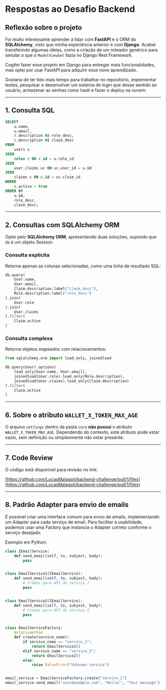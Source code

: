 # Respostas ao Desafio Backend

## Reflexão sobre o projeto

Foi muito interessante aprender a lidar com **FastAPI** e o ORM do **SQLAlchemy**, visto que minha experiência anterior é com **Django**. Acabei transferindo algumas ideias, como a criação de um roteador genérico para simular o que o `ModelViewSet` fazia no Django Rest Framework.

Cogitei fazer esse projeto em Django para entregar mais funcionalidades, mas optei por usar FastAPI para adquirir esse novo aprendizado.

Gostaria de ter tido mais tempo para trabalhar no repositório, implementar testes, pesquisar e desenvolver um sistema de login que desse sentido ao usuário, armazenar as senhas como hash e fazer o deploy na nuvem.

---

## 1. Consulta SQL

```sql
SELECT 
    u.name, 
    u.email, 
    r.description AS role_desc, 
    c.description AS claim_desc
FROM 
    users u
JOIN 
    roles r ON r.id = u.role_id
JOIN 
    user_claims uc ON uc.user_id = u.id
JOIN 
    claims c ON c.id = uc.claim_id
WHERE 
    c.active = true
ORDER BY 
    u.id, 
    role_desc, 
    claim_desc;
```

---

## 2. Consultas com SQLAlchemy ORM

Optei pelo **SQLAlchemy ORM**, apresentando duas soluções, supondo que `db` é um objeto Session:

### Consulta explícita

Retorna apenas as colunas selecionadas, como uma linha de resultado SQL:

```python
db.query(
    User.name,
    User.email,
    Claim.description.label("claim_desc"),
    Role.description.label("role_desc")
).join(
    User.role
).join(
    User.claims
).filter(
    Claim.active
)
```

### Consulta complexa

Retorna objetos mapeados com relacionamentos:

```python
from sqlalchemy.orm import load_only, joinedload

db.query(User).options(
    load_only(User.name, User.email),
    joinedload(User.role).load_only(Role.description),
    joinedload(User.claims).load_only(Claim.description)
).filter(
    Claim.active
)
```

---

## 6. Sobre o atributo `WALLET_X_TOKEN_MAX_AGE`

O arquivo `settings` dentro da pasta `core` **não possui** o atributo `WALLET_X_TOKEN_MAX_AGE`. Dependendo do contexto, este atributo pode estar vazio, sem definição ou simplesmente não estar presente.

---

## 7. Code Review

O código está disponível para revisão no link:

[https://github.com/LucasMalagoli/backend-challenge/pull/1/files](https://github.com/LucasMalagoli/backend-challenge/pull/1/files)

---

## 8. Padrão Adapter para envio de emails

É possível criar uma interface comum para envio de emails, implementando um Adapter para cada serviço de email. Para facilitar a usabilidade, podemos usar uma Factory que instancia o Adapter correto conforme o serviço desejado.

Exemplo em Python:

```python
class IEmailService:
    def send_email(self, to, subject, body): 
        pass


class EmailService1(IEmailService):
    def send_email(self, to, subject, body):
        # traduz para API do serviço 1
        pass


class EmailService2(IEmailService):
    def send_email(self, to, subject, body):
        # traduz para API do serviço 2
        pass


class EmailServiceFactory:
    @staticmethod
    def create(service_name):
        if service_name == "service_1":
            return EmailService1()
        elif service_name == "service_2":
            return EmailService2()
        else:
            raise ValueError("Unknown service")


email_service = EmailServiceFactory.create("service_2")
email_service.send_email("user@example.com", "Hello!", "Test message")
```
